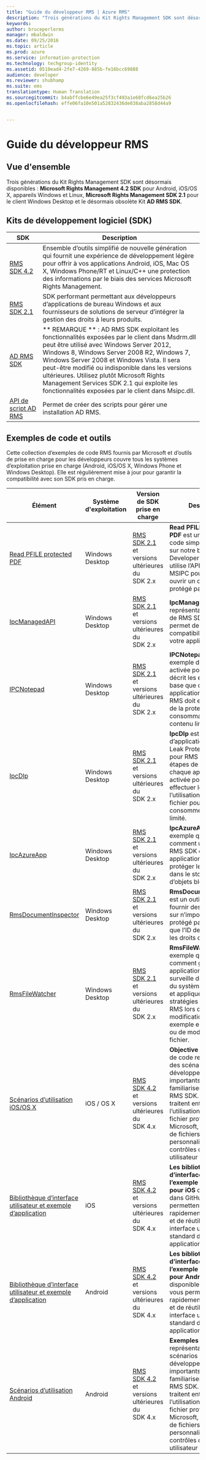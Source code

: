 ```yaml
---
title: "Guide du développeur RMS | Azure RMS"
description: "Trois générations du Kit Rights Management SDK sont désormais disponibles."
keywords: 
author: bruceperlerms
manager: mbaldwin
ms.date: 09/25/2016
ms.topic: article
ms.prod: azure
ms.service: information-protection
ms.technology: techgroup-identity
ms.assetid: 0510ead4-2fe7-4269-885b-fe16bcc69888
audience: developer
ms.reviewer: shubhamp
ms.suite: ems
translationtype: Human Translation
ms.sourcegitcommit: b4abffcbe6e49ea25f3cf493a1e68fcd6ea25b26
ms.openlocfilehash: effe06fa10e501a52832436de038aba2858d44a9


---
```


# Guide du développeur RMS

## Vue d'ensemble ##
Trois générations du Kit Rights Management SDK sont désormais disponibles : **Microsoft Rights Management 4.2 SDK** pour Android, iOS/OS X, appareils Windows et Linux, **Microsoft Rights Management SDK 2.1** pour le client Windows Desktop et le désormais obsolète Kit **AD RMS SDK**.

## Kits de développement logiciel (SDK) ##
| SDK | Description |
|------|---------|
| [RMS SDK 4.2](active-directory-rights-management-services-multi-platform-thin-client-sdk-portal.md) | Ensemble d’outils simplifié de nouvelle génération qui fournit une expérience de développement légère pour offrir à vos applications Android, iOS, Mac OS X, Windows Phone/RT et Linux/C++ une protection des informations par le biais des services Microsoft Rights Management. |
| [RMS SDK 2.1](microsoft-information-protection-and-control-client-portal.md) | SDK performant permettant aux développeurs d’applications de bureau Windows et aux fournisseurs de solutions de serveur d’intégrer la gestion des droits à leurs produits.|
|[AD RMS SDK]()|** REMARQUE ** : AD RMS SDK exploitant les fonctionnalités exposées par le client dans Msdrm.dll peut être utilisé avec Windows Server 2012, Windows 8, Windows Server 2008 R2, Windows 7, Windows Server 2008 et Windows Vista. Il sera peut-être modifié ou indisponible dans les versions ultérieures. Utilisez plutôt Microsoft Rights Management Services SDK 2.1 qui exploite les fonctionnalités exposées par le client dans Msipc.dll.|
|[API de script AD RMS]()| Permet de créer des scripts pour gérer une installation AD RMS.|

## Exemples de code et outils ##
Cette collection d’exemples de code RMS fournis par Microsoft et d’outils de prise en charge pour les développeurs couvre tous les systèmes d’exploitation prise en charge (Android, iOS/OS X, Windows Phone et Windows Desktop). Elle est régulièrement mise à jour pour garantir la compatibilité avec son SDK pris en charge.

| Élément | Système d'exploitation | Version de SDK prise en charge | Description |
|------|------------------|------------------------|-------------|
| [Read PFILE protected PDF](https://blogs.msdn.microsoft.com/rms/2015/11/09/reading-a-pfile-protected-pdf/) | Windows Desktop| [RMS SDK 2.1](microsoft-information-protection-and-control-client-portal.md) et versions ultérieures du SDK 2.x | **Read PFILE protected PDF** est un exemple de code simple disponible sur notre blog RMS Developer’s Corner. Il utilise l’API de fichier MSIPC pour déchiffrer et ouvrir un document PDF protégé par PFILE.|
| [IpcManagedAPI](https://github.com/Azure-Samples/active-directory-dotnet-rms) | Windows Desktop | [RMS SDK 2.1](microsoft-information-protection-and-control-client-portal.md) et versions ultérieures du SDK 2.x | **IpcManagedAPI** est une représentation .NET (C#) de RMS SDK 2.1 qui permet de simplifier la compatibilité RMS de votre application gérée.|
| [IPCNotepad](https://code.msdn.microsoft.com/ipcnotepad-sample-f67dae80) | Windows Desktop | [RMS SDK 2.1](microsoft-information-protection-and-control-client-portal.md) et versions ultérieures du SDK 2.x| **IPCNotepad** est un exemple d’application activée pour RMS qui décrit les étapes de base que chaque application activée pour RMS doit effectuer lors de la protection et de la consommation de contenu limité.|
| [IpcDlp](https://github.com/Azure-Samples/active-directory-dotnet-rms)|Windows Desktop|[RMS SDK 2.1](microsoft-information-protection-and-control-client-portal.md) et versions ultérieures du SDK 2.x|**IpcDlp** est un exemple d’application DLP (Data Leak Protection) activée pour RMS qui décrit les étapes de base que chaque application DLP activée pour RMS doit effectuer lors de l’utilisation de l’API de fichier pour protéger et consommer du contenu limité.|
| [IpcAzureApp](https://github.com/Azure-Samples/active-directory-dotnet-rms) | Windows Desktop|[RMS SDK 2.1](microsoft-information-protection-and-control-client-portal.md) et versions ultérieures du SDK 2.x|**IpcAzureApp** est un exemple qui montre comment utiliser le Kit RMS SDK dans une application Azure pour protéger les données dans le stockage d’objets blob Azure.|
| [RmsDocumentInspector](https://github.com/Azure-Samples/active-directory-dotnet-rms) | Windows Desktop|[RMS SDK 2.1](microsoft-information-protection-and-control-client-portal.md) et versions ultérieures du SDK 2.x|**RmsDocumentInspector** est un outil qui peut fournir des informations sur n’importe quel fichier protégé par RMS, telles que l’ID de contenu ou les droits d’utilisateur.|
| [RmsFileWatcher](https://github.com/Azure-Samples/active-directory-dotnet-rms) | Windows Desktop|[RMS SDK 2.1](microsoft-information-protection-and-control-client-portal.md) et versions ultérieures du SDK 2.x|**RmsFileWatcher** est un exemple qui montre comment générer une application Windows qui surveille des répertoires du système de fichiers et applique des stratégies de protection RMS lors de chaque modification, par exemple en cas d’ajout ou de modification de fichier.|
| [Scénarios d’utilisation iOS/OS X](https://msdn.microsoft.com/library/dn758307(v=vs.85).aspx) |iOS / OS X|[RMS SDK 4.2](active-directory-rights-management-services-multi-platform-thin-client-sdk-portal.md) et versions ultérieures du SDK 4.x|**Objective C**  Exemples de code représentant des scénarios de développement importants pour vous familiariser avec le Kit RMS SDK. Ces exemples traitent entre autres de l’utilisation du format de fichier protégé Microsoft, des formats de fichiers protégés personnalisés et des contrôles d’interface utilisateur personnalisés.|
| [Bibliothèque d’interface utilisateur et exemple d’application](https://github.com/AzureAD/rms-sdk-ui-for-ios) |iOS|[RMS SDK 4.2](active-directory-rights-management-services-multi-platform-thin-client-sdk-portal.md) et versions ultérieures du SDK 4.x|**Les bibliothèques d’interface utilisateur et l’exemple d’application pour iOS** disponibles dans GitHub vous permettent d’être rapidement opérationnel et de réutiliser notre interface utilisateur standard dans vos applications.|
| [Bibliothèque d’interface utilisateur et exemple d’application](https://github.com/AzureAD/rms-sdk-ui-for-android) |Android|[RMS SDK 4.2](active-directory-rights-management-services-multi-platform-thin-client-sdk-portal.md) et versions ultérieures du SDK 4.x|**Les bibliothèques d’interface utilisateur et l’exemple d’application pour Android** disponibles dans GitHub vous permettent d’être rapidement opérationnel et de réutiliser notre interface utilisateur standard dans vos applications.|
| [Scénarios d’utilisation Android](https://msdn.microsoft.com/en-us/library/dn758246(v=vs.85).aspx) |Android|[RMS SDK 4.2](active-directory-rights-management-services-multi-platform-thin-client-sdk-portal.md) et versions ultérieures du SDK 4.x|**Exemples de code Java** représentant des scénarios de développement importants pour vous familiariser avec le Kit RMS SDK. Ces exemples traitent entre autres de l’utilisation du format de fichier protégé Microsoft, des formats de fichiers protégés personnalisés et des contrôles d’interface utilisateur personnalisés.|



<!--HONumber=Sep16_HO5-->


